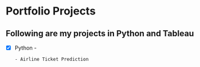 # Portfolio Projects

## Following are my projects in Python and Tableau

- [x] Python -

      - Airline Ticket Prediction
